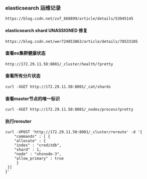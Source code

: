 ### elasticsearch 运维记录
    https://blog.csdn.net/zxf_668899/article/details/53945145


#### elasticsearch shard UNASSIGNED 修复 
    https://blog.csdn.net/wer724853863/article/details/78533105
    
#### 查看es集群健康状态
    http://172.29.11.50:8001/_cluster/health/?pretty
    
#### 查看所有分片状态
    curl -XGET http://172.29.11.50:8001/_cat/shards  

#### 查看master节点的唯一标识       
    curl -XGET http://172.29.11.50:8001/_nodes/process?pretty
    
#### 执行rerouter    
    curl -XPOST 'http://172.29.11.50:8001/_cluster/reroute' -d '{
        "commands" : [ {
        "allocate" : {
        "index" : "creditdb",
        "shard" : 1,
        "node" : "xhsnode-3",
        "allow_primary" : true
         }
     }] 
    }'